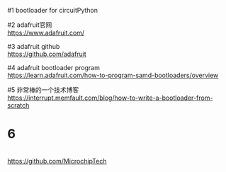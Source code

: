 #1 bootloader for circuitPython

#2 adafruit官网
<br/>https://www.adafruit.com/

#3 adafruit github
<br/>https://github.com/adafruit


#4 adafruit bootloader program
<br/>https://learn.adafruit.com/how-to-program-samd-bootloaders/overview

#5 非常棒的一个技术博客
<br/>https://interrupt.memfault.com/blog/how-to-write-a-bootloader-from-scratch


# 6
<br/>https://github.com/MicrochipTech



